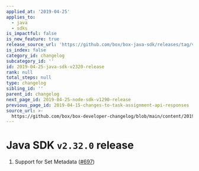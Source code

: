 ```yaml
---
applied_at: '2019-04-25'
applies_to:
  - java
  - sdks
is_impactful: false
is_new_feature: true
release_source_url: 'https://github.com/box/box-java-sdk/releases/tag/v2.32.0'
is_index: false
category_id: changelog
subcategory_id: ''
id: 2019-04-25-java-sdk-v2320-release
rank: null
total_steps: null
type: changelog
sibling_id: ''
parent_id: changelog
next_page_id: 2019-04-25-node-sdk-v1290-release
previous_page_id: 2019-04-15-changes-to-task-assignment-api-responses
source_url: >-
  https://github.com/box/box-developer-changelog/blob/main/content/2019/04-25-java-sdk-v2320-release.md
---
```

# Java SDK `v2.32.0` release

1. Support for Set Metadata ([#697](https://github.com/box/box-java-sdk/pull/697))